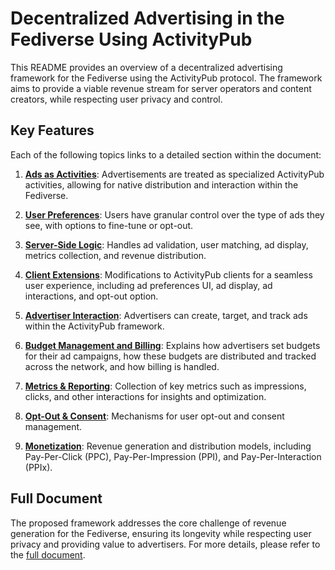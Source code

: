# Decentralized Advertising in the Fediverse Using ActivityPub

This README provides an overview of a decentralized advertising framework for the Fediverse using the ActivityPub protocol. The framework aims to provide a viable revenue stream for server operators and content creators, while respecting user privacy and control.

## Key Features

Each of the following topics links to a detailed section within the document:

1. [**Ads as Activities**](./docs/Decentralized_Advertising_Fediverse_ActivityPub.md#ads-as-activities): Advertisements are treated as specialized ActivityPub activities, allowing for native distribution and interaction within the Fediverse.

2. [**User Preferences**](./docs/Decentralized_Advertising_Fediverse_ActivityPub.md#user-preferences): Users have granular control over the type of ads they see, with options to fine-tune or opt-out.

3. [**Server-Side Logic**](./docs/Decentralized_Advertising_Fediverse_ActivityPub.md#server-side-logic): Handles ad validation, user matching, ad display, metrics collection, and revenue distribution.

4. [**Client Extensions**](./docs/Decentralized_Advertising_Fediverse_ActivityPub.md#client-extensions): Modifications to ActivityPub clients for a seamless user experience, including ad preferences UI, ad display, ad interactions, and opt-out option.

5. [**Advertiser Interaction**](./docs/Decentralized_Advertising_Fediverse_ActivityPub.md#advertiser-interaction): Advertisers can create, target, and track ads within the ActivityPub framework.

6. [**Budget Management and Billing**](./docs/Decentralized_Advertising_Fediverse_ActivityPub.md#budget-management-and-billing): Explains how advertisers set budgets for their ad campaigns, how these budgets are distributed and tracked across the network, and how billing is handled.

7. [**Metrics & Reporting**](./docs/Decentralized_Advertising_Fediverse_ActivityPub.md#metrics-reporting): Collection of key metrics such as impressions, clicks, and other interactions for insights and optimization.

8. [**Opt-Out & Consent**](./docs/Decentralized_Advertising_Fediverse_ActivityPub.md#opt-out-consent): Mechanisms for user opt-out and consent management.

9. [**Monetization**](./docs/Decentralized_Advertising_Fediverse_ActivityPub.md#monetization): Revenue generation and distribution models, including Pay-Per-Click (PPC), Pay-Per-Impression (PPI), and Pay-Per-Interaction (PPIx).

## Full Document

The proposed framework addresses the core challenge of revenue generation for the Fediverse, ensuring its longevity while respecting user privacy and providing value to advertisers. For more details, please refer to the [full document](./docs/Decentralized_Advertising_Fediverse_ActivityPub.md).